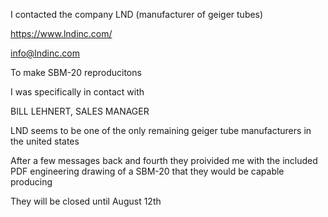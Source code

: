 I contacted the company LND (manufacturer of geiger tubes)

https://www.lndinc.com/

info@lndinc.com

To make SBM-20 reproducitons

I was specifically in contact with 

BILL LEHNERT, SALES MANAGER

LND seems to be one of the only remaining geiger tube manufacturers in the united states

After a few messages back and fourth they proivided me with the included PDF engineering drawing of
a SBM-20 that they would be capable producing

They will be closed until August 12th

